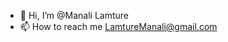 - 👋 Hi, I’m @Manali Lamture
- 📫 How to reach me  LamtureManali@gmail.com

<!---
Manali-26/Manali-26 is a ✨ special ✨ repository because its `README.md` (this file) appears on your GitHub profile.
You can click the Preview link to take a look at your changes.
--->
